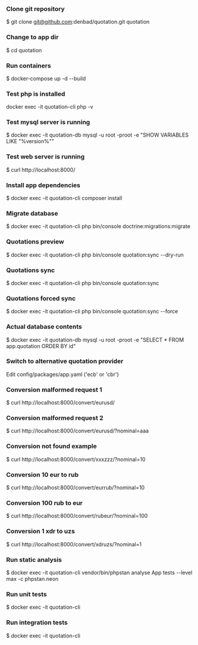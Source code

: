 ### Clone git repository
$ git clone git@github.com:denbad/quotation.git quotation

### Change to app dir
$ cd quotation

### Run containers
$ docker-compose up -d --build

### Test php is installed
docker exec -it quotation-cli php -v

### Test mysql server is running
$ docker exec -it quotation-db mysql -u root -proot -e "SHOW VARIABLES LIKE \"%version%\"" 

### Test web server is running
$ curl http://localhost:8000/

### Install app dependencies
$ docker exec -it quotation-cli composer install

### Migrate database
$ docker exec -it quotation-cli php bin/console doctrine:migrations:migrate

### Quotations preview
$ docker exec -it quotation-cli php bin/console quotation:sync --dry-run

### Quotations sync
$ docker exec -it quotation-cli php bin/console quotation:sync

### Quotations forced sync
$ docker exec -it quotation-cli php bin/console quotation:sync --force

### Actual database contents
$ docker exec -it quotation-db mysql -u root -proot -e "SELECT * FROM app.quotation ORDER BY id" 

### Switch to alternative quotation provider
Edit config/packages/app.yaml ('ecb' or 'cbr')

### Conversion malformed request 1
$ curl http://localhost:8000/convert/eurusd/

### Conversion malformed request 2
$ curl http://localhost:8000/convert/eurusd/?nominal=aaa

### Conversion not found example
$ curl http://localhost:8000/convert/xxxzzz/?nominal=10

### Conversion 10 eur to rub
$ curl http://localhost:8000/convert/eurrub/?nominal=10

### Conversion 100 rub to eur
$ curl http://localhost:8000/convert/rubeur/?nominal=100

### Conversion 1 xdr to uzs
$ curl http://localhost:8000/convert/xdruzs/?nominal=1

### Run static analysis
$ docker exec -it quotation-cli vendor/bin/phpstan analyse App tests --level max -c phpstan.neon

### Run unit tests
$ docker exec -it quotation-cli 

### Run integration tests
$ docker exec -it quotation-cli
